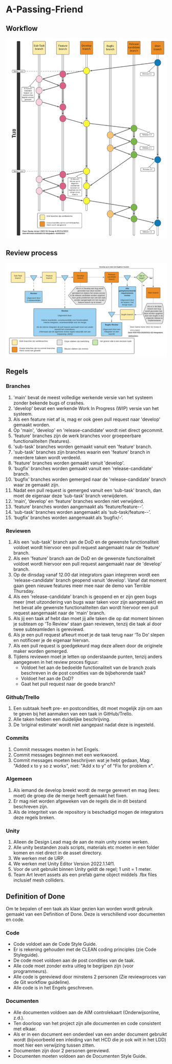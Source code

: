 # A-Passing-Friend

## Workflow
![Screenshot](Images/Workflow.png)

## Review process
![Screenshot](Images/Reviewproces.png)

## Regels
### Branches
1.	'main' bevat de meest volledige werkende versie van het systeem zonder bekende bugs of crashes.
2.	'develop' bevat een werkende Work In Progress (WIP) versie van het systeem.
3.	Als een feature niet af is, mag er ook geen pull request naar 'develop' gemaakt worden.
4.	Op 'main', 'develop' en 'release-candidate' wordt niet direct gecommit.
5.	'feature' branches zijn de werk branches voor groepeerbare functionaliteiten (features).
6.	'sub-task' branches worden gemaakt vanuit een 'feature' branch.
7.	'sub-task' branches zijn branches waarin een 'feature' branch in meerdere taken wordt verdeeld.
8.	'feature' branches worden gemaakt vanuit 'develop'.
9.	'bugfix' branches worden gemaakt vanuit een 'release-candidate' branch.
10.	'bugfix' branches worden gemerged naar de 'release-candidate' branch waar ze gemaakt zijn.
11.	Nadat een pull request is gemerged vanuit een ‘sub-task’ branch, dan moet de eigenaar deze ‘sub-task’ branch verwijderen.
12.	‘main’, ‘develop’ en ‘feature’ branches worden niet verwijderd.
13.	‘feature’ branches worden aangemaakt als ‘feature/feature-<featureNummer>-<featureNaam>’.
14.	‘sub-task’ branches worden aangemaakt als ‘sub-task/feature-<featureNummer>-<subtaskNaam>’.
15.	‘bugfix’ branches worden aangemaakt als ‘bugfix/<featureNummer>-<bug>’.

### Reviewen
1.	Als een 'sub-task' branch aan de DoD en de gewenste functionaliteit voldoet wordt hiervoor een pull request aangemaakt naar de 'feature' branch.
2.	Als een 'feature' branch aan de DoD en de gewenste functionaliteit voldoet wordt hiervoor een pull request aangemaakt naar de 'develop' branch.
3.	Op de dinsdag vanaf 12.00 dat integrators gaan integreren wordt een 'release-candidate' branch geopend vanuit 'develop'. Vanaf dat moment gaan geen nieuwe features meer mee naar de demo van Terrible Thursday.
4.	Als een 'release-candidate' branch is geopend en er zijn geen bugs meer (met uitzondering van bugs waar taken voor zijn aangemaakt) en het bevat alle gewenste functionaliteiten dan wordt hiervoor een pull request aangemaakt naar de 'main' branch.
5.	Als jij een taak af hebt dan moet jij alle taken die op dat moment binnen je subteam op 'To Review' staan gaan reviewen, tenzij die taak al door twee subteamleden is gereviewd.
6.	Als je een pull request afkeurt moet je de taak terug naar ‘To Do’ slepen en notificeer je de eigenaar hiervan.
7.	Als een pull request is goedgekeurd mag deze alleen door de originele maker worden gemerged.
8.	Tijdens reviewen moet je letten op onderstaande punten, tenzij anders aangegeven in het review proces figuur:
    *	Voldoet het aan de bedoelde functionaliteit van de branch zoals beschreven in de post condities van de bijbehorende taak?
    *	Voldoet het aan de DoD?
    *	Gaat het pull request naar de goede branch?

### Github/Trello
1.	Een subtaak heeft pre- en postcondities, dit moet mogelijk zijn om aan te geven bij het aanmaken van een taak in GitHub/Trello.
2.	Alle taken hebben een duidelijke beschrijving.
3.	De ‘original estimate’ wordt niet aangepast nadat deze is ingesteld.

### Commits
1.	Commit messages moeten in het Engels.
2.	Commit messages beginnen met een werkwoord.
3.	Commit messages moeten beschrijven wat je hebt gedaan, Mag: "Added x to y so z works", niet: "Add x to y" of "Fix for problem x".

### Algemeen
1.	Als iemand de develop breekt wordt de merge gerevert en mag (lees: moet) de groep die de merge heeft gemaakt het fixen.
2.	Er mag niet worden afgeweken van de regels die in dit bestand beschreven zijn.
3.	Als de integriteit van de repository is beschadigd mogen de integrators deze regels breken.

### Unity
1.	Alleen de Design Lead mag de aan de main unity scene werken.
2.	Alle unity bestanden zoals scripts, materials etc moeten in een folder komen en niet direct in de asset directory.
3.	We werken met de URP.
4.	We werken met Unity Editor Version 2022.1.14f1.
5.	Voor de unit gebruikt binnen Unity geldt de regel; 1 unit = 1 meter.
6.	Team Art levert assets als een prefab game object middels .fbx files inclusief mesh colliders.

## Definition of Done
Om te bepalen of een taak als klaar gezien kan worden wordt gebruik gemaakt van een Definition of Done. Deze is verschillend voor documenten en code. 
### Code
*	Code voldoet aan de Code Style Guide.
*	Er is rekening gehouden met de CLEAN coding principles (zie Code Styleguide).
*	De code moet voldoen aan de post condities van de taak.
*	Alle code moet zonder extra uitleg te begrijpen zijn (voor programmeurs).
*	Alle code is gereviewd door minstens 2 personen (Zie reviewproces van de Git workflow guideline).
*	Alle code is in het Engels geschreven.

### Documenten
*	Alle documenten voldoen aan de AIM controlekaart (Onderwijsonline, z.d.).
*	Ten doorloop van het project zijn alle documenten en code consistent met elkaar.
*	Als er in een document een onderdeel van een ander document gebruikt wordt (bijvoorbeeld een inleiding van het HCD die je ook wilt in het LDD) moet hier een verwijzing tussen zitten.
*	Documenten zijn door 2 personen gereviewd.
*	Documenten moeten voldoen aan de Documenten Style Guide.
